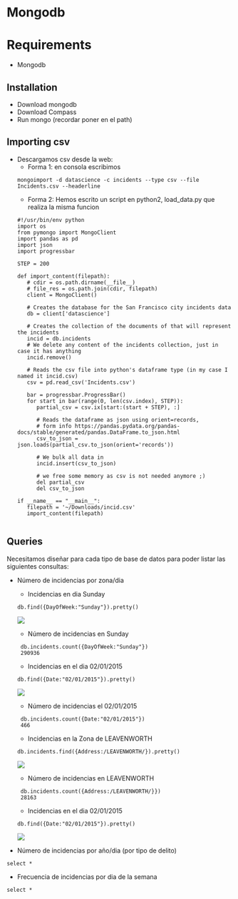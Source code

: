 # Mongodb

# Requirements
* Mongodb

## Installation
* Download mongodb
* Download Compass
* Run mongo (recordar poner en el path)

## Importing csv
* Descargamos csv desde la web:
  * Forma 1: en consola escribimos
  ```
  mongoimport -d datascience -c incidents --type csv --file Incidents.csv --headerline
  ```
  * Forma 2: Hemos escrito un script en python2, load_data.py que realiza la misma funcion
  ```
  #!/usr/bin/env python
  import os
  from pymongo import MongoClient
  import pandas as pd
  import json
  import progressbar

  STEP = 200

  def import_content(filepath):
     # cdir = os.path.dirname(__file__)
     # file_res = os.path.join(cdir, filepath)
     client = MongoClient()

     # Creates the database for the San Francisco city incidents data
     db = client['datascience']

     # Creates the collection of the documents of that will represent the incidents
     incid = db.incidents
     # We delete any content of the incidents collection, just in case it has anything
     incid.remove()

     # Reads the csv file into python's dataframe type (in my case I named it incid.csv)
     csv = pd.read_csv('Incidents.csv')

     bar = progressbar.ProgressBar()
     for start in bar(range(0, len(csv.index), STEP)):
        partial_csv = csv.ix[start:(start + STEP), :]

        # Reads the dataframe as json using orient=records,
        # form info https://pandas.pydata.org/pandas-docs/stable/generated/pandas.DataFrame.to_json.html
        csv_to_json = json.loads(partial_csv.to_json(orient='records'))

        # We bulk all data in
        incid.insert(csv_to_json)

        # we free some memory as csv is not needed anymore ;)
        del partial_csv
        del csv_to_json
        
  if __name__ == "__main__":
     filepath = '~/Downloads/incid.csv'
     import_content(filepath)
 
## Queries

Necesitamos diseñar para cada tipo de base de datos para poder listar las siguientes consultas:

* Número de incidencias por zona/dia
  * Incidencias en dia Sunday
  ```
  db.find({DayOfWeek:"Sunday"}).pretty()
  ```
  ![](../docs/sunday.PNG)
  * Número de incidencias en Sunday
  ```
   db.incidents.count({DayOfWeek:"Sunday"})
   290936
  ```
  
  * Incidencias en el dia 02/01/2015
  ```
  db.find({Date:"02/01/2015"}).pretty()
  ```
  ![](../docs/02012015.PNG) 
  * Número de incidencias el 02/01/2015
  ```
   db.incidents.count({Date:"02/01/2015"})
   466
  ```
  
   * Incidencias en la Zona de LEAVENWORTH
  ```
  db.incidents.find({Address:/LEAVENWORTH/}).pretty()
  ```
  ![](../docs/sunday.PNG)
  * Número de incidencias en LEAVENWORTH
  ```
   db.incidents.count({Address:/LEAVENWORTH/}})
   28163
  ```
  * Incidencias en el dia 02/01/2015
  ```
  db.find({Date:"02/01/2015"}).pretty()
  ```
  ![](../docs/02012015.PNG)
* Número de incidencias por año/dia (por tipo de delito)

```
select *
```
* Frecuencia de incidencias por dia de la semana

```
select *
```


